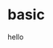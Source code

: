 # basic
<html>
  <head>
  <title>heelo</title>  
  </head>
  <body>
    <p>hello</p>
    </body>
  </html>
